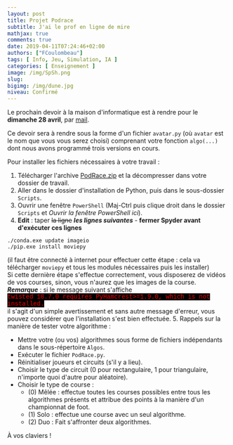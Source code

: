 ```yaml
---
layout: post
title: Projet Podrace
subtitle: J'ai le prof en ligne de mire
mathjax: true
comments: true
date: 2019-04-11T07:24:46+02:00
authors: ["FCoulombeau"]
tags: [ Info, Jeu, Simulation, IA ]
categories: [ Enseignement ]
image: /img/SpSh.png
slug: 
bigimg: /img/dune.jpg
niveau: Confirmé
---
```


Le prochain devoir à la maison d'informatique est à rendre pour le **dimanche 28 avril**, par [mail](mailto:coulombeau@gmail.com).

Ce devoir sera à rendre sous la forme d'un fichier `avatar.py` (où `avatar` est le nom que vous vous serez choisi) comprenant votre fonction `algo(...)` dont nous avons programmé trois versions en cours.

Pour installer les fichiers nécessaires à votre travail :  
1. Télécharger l'archive [PodRace.zip](/img/PodRace.zip) et la décompresser dans votre dossier de travail.
2. Aller dans le dossier d'installation de Python, puis dans le sous-dossier `Scripts`.
3. Ouvrir une fenêtre `PowerShell` (Maj-Ctrl puis clique droit dans le dossier `Scripts` et *Ouvrir la fenêtre PowerShell ici*).
4. **Edit** : taper ~~la ligne~~ **_les lignes suivantes_** - **fermer Spyder avant d'exécuter ces lignes**
```
./conda.exe update imageio
./pip.exe install moviepy
```  
(il faut être connecté à internet pour effectuer cette étape : cela va télécharger `moviepy` et tous les modules nécessaires puis les installer)  
Si cette dernière étape s'effectue correctement, vous disposerez de vidéos de vos courses, sinon, vous n'aurez que les images de la course.  
**_Remarque_** : si le message suivant s'affiche  
<span style="color:Red;font-family:Courier;background-color:black">twisted 18.7.0 requires PyHamcrest>=1.9.0, which is not installed.</span>  
il s'agit d'un simple avertissement et sans autre message d'erreur, vous pouvez considérer que l'installation s'est bien effectuée.
5. Rappels sur la manière de tester votre algorithme :
   * Mettre votre (ou vos) algorithmes sous forme de fichiers indépendants dans le sous-répertoire `Algos`.
   * Exécuter le fichier `PodRace.py`.
   * Réinitialiser joueurs et circuits (s'il y a lieu).
   * Choisir le type de circuit (0 pour rectangulaire, 1 pour triangulaire, n'importe quoi d'autre pour aléatoire).
   * Choisir le type de course :
      * (0) Mêlée : effectue toutes les courses possibles entre tous les algorithmes présents et attribue des points à la manière d'un championnat de foot.
      * (1) Solo : effectue une course avec un seul algorithme.
      * (2) Duo : Fait s'affronter deux algorithmes.

À vos claviers !